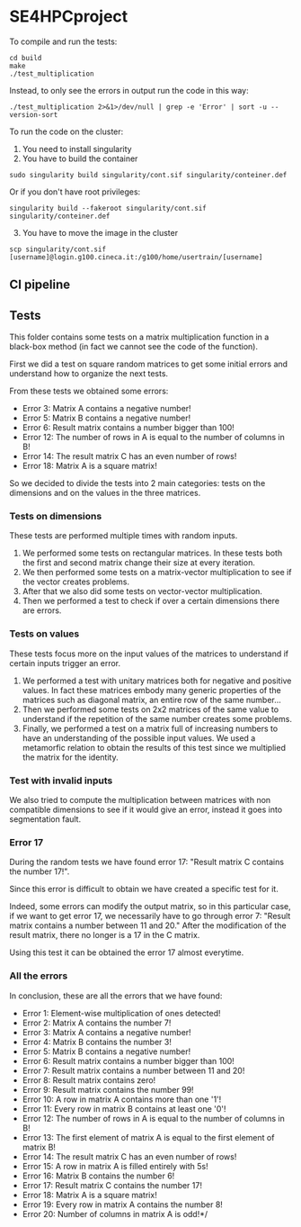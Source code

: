 # SE4HPCproject

To compile and run the tests:
```
cd build
make 
./test_multiplication 
```
Instead, to only see the errors in output run the code in this way:
```
./test_multiplication 2>&1>/dev/null | grep -e 'Error' | sort -u --version-sort 
```

To run the code on the cluster:

1. You need to install singularity
2. You have to build the container
```
sudo singularity build singularity/cont.sif singularity/conteiner.def
```
Or if you don't have root privileges:
```
singularity build --fakeroot singularity/cont.sif singularity/conteiner.def
```

3. You have to move the image in the cluster
```
scp singularity/cont.sif [username]@login.g100.cineca.it:/g100/home/usertrain/[username]
```

## CI pipeline


## Tests

This folder contains some tests on a matrix multiplication function in a black-box method (in fact we cannot see the code of the function).

First we did a test on square random matrices to get some initial errors and understand how to organize the next tests.

From these tests we obtained some errors:
- Error 3: Matrix A contains a negative number!
- Error 5: Matrix B contains a negative number!
- Error 6: Result matrix contains a number bigger than 100!
- Error 12: The number of rows in A is equal to the number of columns in B!
- Error 14: The result matrix C has an even number of rows!
- Error 18: Matrix A is a square matrix!

So we decided to divide the tests into 2 main categories: tests on the dimensions and on the values in the three matrices.

### Tests on dimensions
These tests are performed multiple times with random inputs.
1. We performed some tests on rectangular matrices. In these tests both the first and second matrix change their size at every iteration.
2. We then performed some tests on a matrix-vector multiplication to see if the vector creates problems.
3. After that we also did some tests on vector-vector multiplication.
4. Then we performed a test to check if over a certain dimensions there are errors.

### Tests on values
These tests focus more on the input values of the matrices to understand if certain inputs trigger an error.

1. We performed a test with unitary matrices both for negative and positive values. In fact these matrices embody many generic properties of the matrices such as diagonal matrix, an entire row of the same number...
2. Then we performed some tests on 2x2 matrices of the same value to understand if the repetition of the same number creates some problems.
3. Finally, we performed a test on a matrix full of increasing numbers to have an understanding of the possible input values. We used a metamorfic relation to obtain the results of this test since we multiplied the matrix for the identity.

### Test with invalid inputs
We also tried to compute the multiplication between matrices with non compatible dimensions to see if it would give an error, instead it goes into segmentation fault.


### Error 17
During the random tests we have found error 17: "Result matrix C contains the number 17!".

Since this error is difficult to obtain we have created a specific test for it. 

Indeed, some errors can modify the output matrix, so in this particular case, if we want to get error 17, we necessarily have to go through error 7: "Result matrix contains a number between 11 and 20."
After the modification of the result matrix, there no longer is a 17 in the C matrix.

Using this test it can be obtained the error 17 almost everytime.

### All the errors
In conclusion, these are all the errors that we have found:

- Error 1: Element-wise multiplication of ones detected!
- Error 2: Matrix A contains the number 7!
- Error 3: Matrix A contains a negative number!
- Error 4: Matrix B contains the number 3!
- Error 5: Matrix B contains a negative number!
- Error 6: Result matrix contains a number bigger than 100!
- Error 7: Result matrix contains a number between 11 and 20!
- Error 8: Result matrix contains zero!
- Error 9: Result matrix contains the number 99!
- Error 10: A row in matrix A contains more than one '1'!
- Error 11: Every row in matrix B contains at least one '0'!
- Error 12: The number of rows in A is equal to the number of columns in B!
- Error 13: The first element of matrix A is equal to the first element of matrix B!
- Error 14: The result matrix C has an even number of rows!
- Error 15: A row in matrix A is filled entirely with 5s!
- Error 16: Matrix B contains the number 6!
- Error 17: Result matrix C contains the number 17!
- Error 18: Matrix A is a square matrix!
- Error 19: Every row in matrix A contains the number 8!
- Error 20: Number of columns in matrix A is odd!*/

